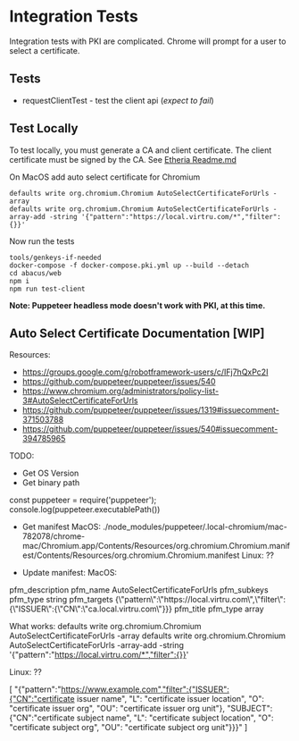 # Integration Tests

Integration tests with PKI are complicated. Chrome will prompt for a user to select a certificate.

## Tests

- requestClientTest - test the client api (_expect to fail_)

## Test Locally

To test locally, you must generate a CA and client certificate. The client certificate must be signed by the CA. See [Etheria Readme.md](https://github.com/virtru/etheria#genkey-tools)

On MacOS add auto select certificate for Chromium

```shell
defaults write org.chromium.Chromium AutoSelectCertificateForUrls -array
defaults write org.chromium.Chromium AutoSelectCertificateForUrls -array-add -string '{"pattern":"https://local.virtru.com/*","filter":{}}'
```

Now run the tests

```shell
tools/genkeys-if-needed
docker-compose -f docker-compose.pki.yml up --build --detach 
cd abacus/web
npm i
npm run test-client
```

**Note: Puppeteer headless mode doesn't work with PKI, at this time.**

## Auto Select Certificate Documentation [WIP]

Resources:

- https://groups.google.com/g/robotframework-users/c/IFj7hQxPc2I
- https://github.com/puppeteer/puppeteer/issues/540
- https://www.chromium.org/administrators/policy-list-3#AutoSelectCertificateForUrls
- https://github.com/puppeteer/puppeteer/issues/1319#issuecomment-371503788
- https://github.com/puppeteer/puppeteer/issues/540#issuecomment-394785965

TODO:

- Get OS Version
- Get binary path

const puppeteer = require('puppeteer');
console.log(puppeteer.executablePath())

- Get manifest
MacOS: ./node_modules/puppeteer/.local-chromium/mac-782078/chrome-mac/Chromium.app/Contents/Resources/org.chromium.Chromium.manifest/Contents/Resources/org.chromium.Chromium.manifest
Linux: ??

- Update manifest:
MacOS:
<dict>
			<key>pfm_description</key>
			<string></string>
			<key>pfm_name</key>
			<string>AutoSelectCertificateForUrls</string>
			<key>pfm_subkeys</key>
			<array>
				<dict>
					<key>pfm_type</key>
					<string>string</string>
				</dict>
			</array>
			<key>pfm_targets</key>
			<array>
				<string>{\"pattern\":\"https://local.virtru.com\",\"filter\":{\"ISSUER\":{\"CN\":\"ca.local.virtru.com\"}}}</string>
			</array>
			<key>pfm_title</key>
			<string></string>
			<key>pfm_type</key>
			<string>array</string>
		</dict>

What works:
defaults write org.chromium.Chromium AutoSelectCertificateForUrls -array
defaults write org.chromium.Chromium AutoSelectCertificateForUrls -array-add -string '{"pattern":"https://local.virtru.com/*","filter":{}}'


Linux: ??

[
  "{"pattern":"https://www.example.com","filter":{"ISSUER":{"CN":"certificate issuer name", "L": "certificate issuer location", "O": "certificate issuer org", "OU": "certificate issuer org unit"}, "SUBJECT":{"CN":"certificate subject name", "L": "certificate subject location", "O": "certificate subject org", "OU": "certificate subject org unit"}}}"
]

